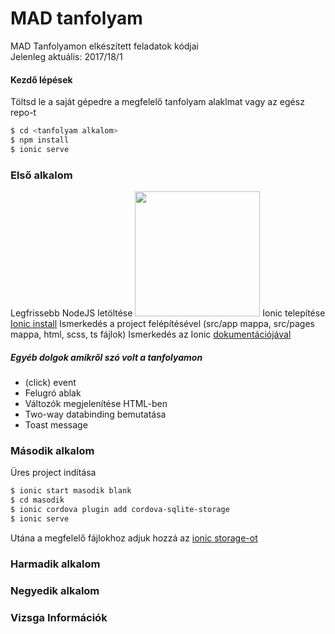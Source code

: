 # MAD tanfolyam
MAD Tanfolyamon elkészített feladatok kódjai<br>Jelenleg aktuális: 2017/18/1
<br>
#### Kezdő lépések
Töltsd le a saját gépedre a megfelelő tanfolyam alaklmat vagy az egész repo-t
```sh
$ cd <tanfolyam alkalom>
$ npm install
$ ionic serve
```
### Első alkalom
Legfrissebb NodeJS letöltése 
<img src="http://calebmadrigal.com/images/nodejs-logo.png" width="200">
Ionic telepítése
[Ionic install](https://ionicframework.com/getting-started/)
Ismerkedés a project felépítésével (src/app mappa, src/pages mappa, html, scss, ts fájlok)
Ismerkedés az Ionic [dokumentációjával](https://ionicframework.com/docs/)<br>
##### Egyéb dolgok amikről szó volt a tanfolyamon
* (click) event
* Felugró ablak
* Változók megjelenítése HTML-ben
* Two-way databinding bemutatása
* Toast message

### Második alkalom
Üres project indítása
```sh
$ ionic start masodik blank
$ cd masodik
$ ionic cordova plugin add cordova-sqlite-storage
$ ionic serve
```

Utána a megfelelő fájlokhoz adjuk hozzá az [ionic storage-ot](http://ionicframework.com/docs/storage/)



### Harmadik alkalom

### Negyedik alkalom

### Vizsga Információk
